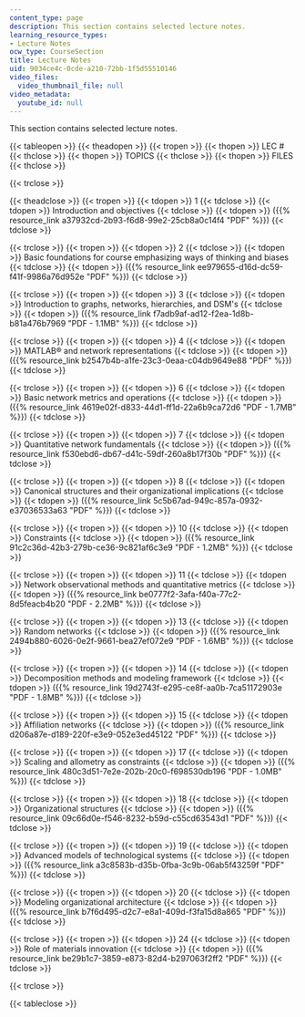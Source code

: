 ```yaml
---
content_type: page
description: This section contains selected lecture notes.
learning_resource_types:
- Lecture Notes
ocw_type: CourseSection
title: Lecture Notes
uid: 9034ce4c-0cde-a210-72bb-1f5d55510146
video_files:
  video_thumbnail_file: null
video_metadata:
  youtube_id: null
---
```


This section contains selected lecture notes.

{{< tableopen >}}
{{< theadopen >}}
{{< tropen >}}
{{< thopen >}}
LEC #
{{< thclose >}}
{{< thopen >}}
TOPICS
{{< thclose >}}
{{< thopen >}}
FILES
{{< thclose >}}

{{< trclose >}}

{{< theadclose >}}
{{< tropen >}}
{{< tdopen >}}
1
{{< tdclose >}}
{{< tdopen >}}
Introduction and objectives
{{< tdclose >}}
{{< tdopen >}}
({{% resource_link a37932cd-2b93-f6d8-99e2-25cb8a0c14f4 "PDF" %}})
{{< tdclose >}}

{{< trclose >}}
{{< tropen >}}
{{< tdopen >}}
2
{{< tdclose >}}
{{< tdopen >}}
Basic foundations for course emphasizing ways of thinking and biases
{{< tdclose >}}
{{< tdopen >}}
({{% resource_link ee979655-d16d-dc59-f41f-9986a76d952e "PDF" %}})
{{< tdclose >}}

{{< trclose >}}
{{< tropen >}}
{{< tdopen >}}
3
{{< tdclose >}}
{{< tdopen >}}
Introduction to graphs, networks, hierarchies, and DSM's
{{< tdclose >}}
{{< tdopen >}}
({{% resource_link f7adb9af-ad12-f2ea-1d8b-b81a476b7969 "PDF - 1.1MB" %}})
{{< tdclose >}}

{{< trclose >}}
{{< tropen >}}
{{< tdopen >}}
4
{{< tdclose >}}
{{< tdopen >}}
MATLAB® and network representations
{{< tdclose >}}
{{< tdopen >}}
({{% resource_link b2547b4b-a1fe-23c3-0eaa-c04db9649e88 "PDF" %}})
{{< tdclose >}}

{{< trclose >}}
{{< tropen >}}
{{< tdopen >}}
6
{{< tdclose >}}
{{< tdopen >}}
Basic network metrics and operations
{{< tdclose >}}
{{< tdopen >}}
({{% resource_link 4619e02f-d833-44d1-ff1d-22a6b9ca72d6 "PDF - 1.7MB" %}})
{{< tdclose >}}

{{< trclose >}}
{{< tropen >}}
{{< tdopen >}}
7
{{< tdclose >}}
{{< tdopen >}}
Quantitative network fundamentals
{{< tdclose >}}
{{< tdopen >}}
({{% resource_link f530ebd6-db67-d41c-59df-260a8b17f30b "PDF" %}})
{{< tdclose >}}

{{< trclose >}}
{{< tropen >}}
{{< tdopen >}}
8
{{< tdclose >}}
{{< tdopen >}}
Canonical structures and their organizational implications
{{< tdclose >}}
{{< tdopen >}}
({{% resource_link 5c5b67ad-949c-857a-0932-e37036533a63 "PDF" %}})
{{< tdclose >}}

{{< trclose >}}
{{< tropen >}}
{{< tdopen >}}
10
{{< tdclose >}}
{{< tdopen >}}
Constraints
{{< tdclose >}}
{{< tdopen >}}
({{% resource_link 91c2c36d-42b3-279b-ce36-9c821af6c3e9 "PDF - 1.2MB" %}})
{{< tdclose >}}

{{< trclose >}}
{{< tropen >}}
{{< tdopen >}}
11
{{< tdclose >}}
{{< tdopen >}}
Network observational methods and quantitative metrics
{{< tdclose >}}
{{< tdopen >}}
({{% resource_link be0777f2-3afa-f40a-77c2-8d5feacb4b20 "PDF - 2.2MB" %}})
{{< tdclose >}}

{{< trclose >}}
{{< tropen >}}
{{< tdopen >}}
13
{{< tdclose >}}
{{< tdopen >}}
Random networks
{{< tdclose >}}
{{< tdopen >}}
({{% resource_link 2494b880-6026-0e2f-9661-bea27ef072e9 "PDF - 1.6MB" %}})
{{< tdclose >}}

{{< trclose >}}
{{< tropen >}}
{{< tdopen >}}
14
{{< tdclose >}}
{{< tdopen >}}
Decomposition methods and modeling framework
{{< tdclose >}}
{{< tdopen >}}
({{% resource_link 19d2743f-e295-ce8f-aa0b-7ca51172903e "PDF - 1.8MB" %}})
{{< tdclose >}}

{{< trclose >}}
{{< tropen >}}
{{< tdopen >}}
15
{{< tdclose >}}
{{< tdopen >}}
Affiliation networks
{{< tdclose >}}
{{< tdopen >}}
({{% resource_link d206a87e-d189-220f-e3e9-052e3ed45122 "PDF" %}})
{{< tdclose >}}

{{< trclose >}}
{{< tropen >}}
{{< tdopen >}}
17
{{< tdclose >}}
{{< tdopen >}}
Scaling and allometry as constraints
{{< tdclose >}}
{{< tdopen >}}
({{% resource_link 480c3d51-7e2e-202b-20c0-f698530db196 "PDF - 1.0MB" %}})
{{< tdclose >}}

{{< trclose >}}
{{< tropen >}}
{{< tdopen >}}
18
{{< tdclose >}}
{{< tdopen >}}
Organizational structures
{{< tdclose >}}
{{< tdopen >}}
({{% resource_link 09c66d0e-f546-8232-b59d-c55cd63543d1 "PDF" %}})
{{< tdclose >}}

{{< trclose >}}
{{< tropen >}}
{{< tdopen >}}
19
{{< tdclose >}}
{{< tdopen >}}
Advanced models of technological systems
{{< tdclose >}}
{{< tdopen >}}
({{% resource_link a3c8583b-d35b-0fba-3c9b-06ab5f43259f "PDF" %}})
{{< tdclose >}}

{{< trclose >}}
{{< tropen >}}
{{< tdopen >}}
20
{{< tdclose >}}
{{< tdopen >}}
Modeling organizational architecture
{{< tdclose >}}
{{< tdopen >}}
({{% resource_link b7f6d495-d2c7-e8a1-409d-f3fa15d8a865 "PDF" %}})
{{< tdclose >}}

{{< trclose >}}
{{< tropen >}}
{{< tdopen >}}
24
{{< tdclose >}}
{{< tdopen >}}
Role of materials innovation
{{< tdclose >}}
{{< tdopen >}}
({{% resource_link be29b1c7-3859-e873-82d4-b297063f2ff2 "PDF" %}})
{{< tdclose >}}

{{< trclose >}}

{{< tableclose >}}